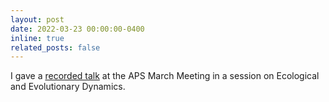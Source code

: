 ```yaml
---
layout: post
date: 2022-03-23 00:00:00-0400
inline: true
related_posts: false
---
```


I gave a <a href='https://youtu.be/snl8tg_yKZo'>recorded talk</a> at the APS March Meeting in a session on Ecological and Evolutionary Dynamics.
